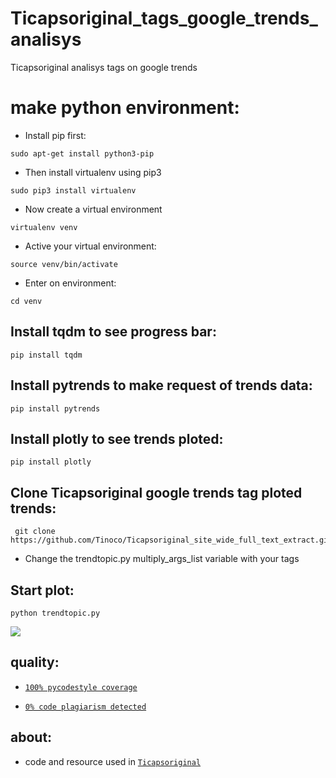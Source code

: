 # Ticapsoriginal_tags_google_trends_analisys
Ticapsoriginal analisys tags on google trends

# make python environment:
* Install pip first:
<pre><code>sudo apt-get install python3-pip
</code></pre>
* Then install virtualenv using pip3
<pre><code>sudo pip3 install virtualenv 
</code></pre>
* Now create a virtual environment
<pre><code>virtualenv venv
</code></pre>
* Active your virtual environment:
<pre><code>source venv/bin/activate
</code></pre>
* Enter on environment:
<pre><code>cd venv
</code></pre>

## Install tqdm to see progress bar: 
<pre><code>pip install tqdm
</code></pre>

## Install pytrends to make request of trends data: 
<pre><code>pip install pytrends
</code></pre>

## Install plotly to see trends ploted: 
<pre><code>pip install plotly
</code></pre>

## Clone Ticapsoriginal google trends tag ploted trends:
<pre><code> git clone https://github.com/Tinoco/Ticapsoriginal_site_wide_full_text_extract.git
</code></pre>

* Change the trendtopic.py multiply_args_list variable with your tags

## Start plot:
<pre><code>python trendtopic.py
</code></pre>

![](https://desembo.la/assets/ticapstrendsanal.png)

## quality:
* [`100% pycodestyle coverage`](https://pypi.org/project/pycodestyle/)

* [`0% code plagiarism detected`](https://github.com/blingenf/copydetect)

## about:
* code and resource used in [`Ticapsoriginal`](https://ticapsoriginal.com)

